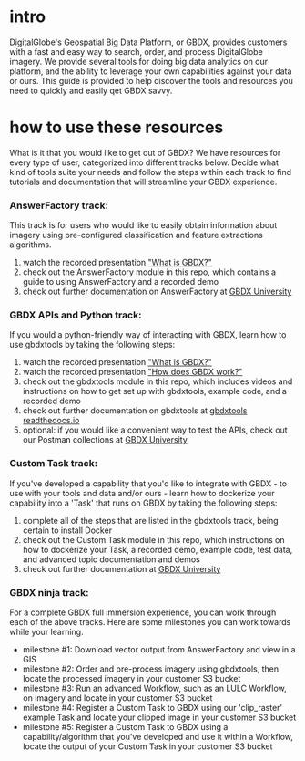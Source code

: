 # intro
DigitalGlobe's Geospatial Big Data Platform, or GBDX, provides customers with a fast and easy way to search, order, and process DigitalGlobe imagery. We provide several tools for doing big data analytics on our platform, and the ability to leverage your own capabilities against your data or ours. This guide is provided to help discover the tools and resources you need to quickly and easily qet GBDX savvy.

# how to use these resources
What is it that you would like to get out of GBDX? We have resources for every type of user, categorized into different tracks below. Decide what kind of tools suite your needs and follow the steps within each track to find tutorials and documentation that will streamline your GBDX experience. 

### AnswerFactory track:
This track is for users who would like to easily obtain information about imagery using pre-configured classification and feature extractions algorithms.
1. watch the recorded presentation ["What is GBDX?"](www.google.com)
2. check out the AnswerFactory module in this repo, which contains a guide to using AnswerFactory and a recorded demo
3. check out further documentation on AnswerFactory at [GBDX University](https://gbdxdocs.digitalglobe.com/docs/answerfactory-overview)

### GBDX APIs and Python track:  
If you would a python-friendly way of interacting with GBDX, learn how to use gbdxtools by taking the following steps:
1. watch the recorded presentation ["What is GBDX?"](www.google.com)
2. watch the recorded presentation ["How does GBDX work?"](www.google.com)
3. check out the gbdxtools module in this repo, which includes videos and instructions on how to get set up with gbdxtools, example code, and a recorded demo
4. check out further documentation on gbdxtools at [gbdxtools readthedocs.io](http://gbdxtools.readthedocs.io/en/latest/)
5. optional: if you would like a convenient way to test the APIs, check out our Postman collections at [GBDX University](https://gbdxdocs.digitalglobe.com/docs/postman-instructions-collections)

### Custom Task track:
If you've developed a capability that you'd like to integrate with GBDX - to use with your tools and data and/or ours - learn how to dockerize your capability into a 'Task' that runs on GBDX by taking the following steps: 
1. complete all of the steps that are listed in the gbdxtools track, being certain to install Docker
2. check out the Custom Task module in this repo, which instructions on how to dockerize your Task, a recorded demo, example code, test data, and advanced topic documentation and demos
3. check out further documentation at [GBDX University](https://gbdxdocs.digitalglobe.com/docs/task-and-workflow-course)

### GBDX ninja track:
For a complete GBDX full immersion experience, you can work through each of the above tracks. Here are some milestones you can work towards while your learning.
- milestone #1: Download vector output from AnswerFactory and view in a GIS
- milestone #2: Order and pre-process imagery using gbdxtools, then locate the processed imagery in your customer S3 bucket
- milestone #3: Run an advanced Workflow, such as an LULC Workflow, on imagery and locate in your customer S3 bucket
- milestone #4: Register a Custom Task to GBDX using our 'clip_raster' example Task and locate your clipped image in your customer S3 bucket
- milestone #5: Register a Custom Task to GBDX using a capability/algorithm that you've developed and use it within a Workflow, locate the output of your Custom Task in your customer S3 bucket
